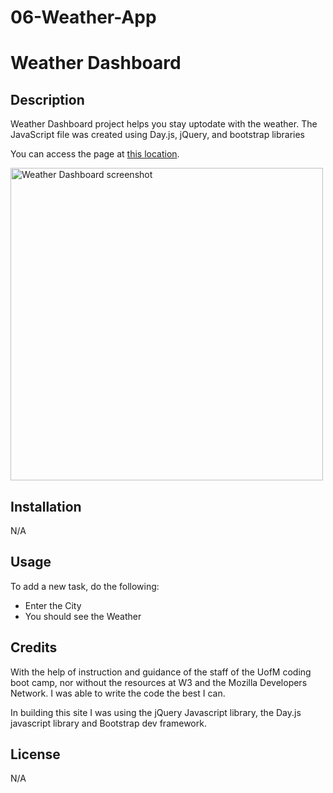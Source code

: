 # 06-Weather-App

# Weather Dashboard

## Description

Weather Dashboard project helps you stay uptodate with the weather. The JavaScript file was created using Day.js, jQuery, and bootstrap libraries

You can access the page at [this location](n/a).

<img src="n/a" alt="Weather Dashboard screenshot" width="500px">

## Installation

N/A

## Usage

To add a new task, do the following:

- Enter the City
- You should see the Weather

## Credits

With the help of instruction and guidance of the staff of the UofM coding boot camp, nor without the resources at W3 and the Mozilla Developers Network. I was able to write the code the best I can.

In building this site I was using the jQuery Javascript library, the Day.js javascript library and Bootstrap dev framework.

## License

N/A
